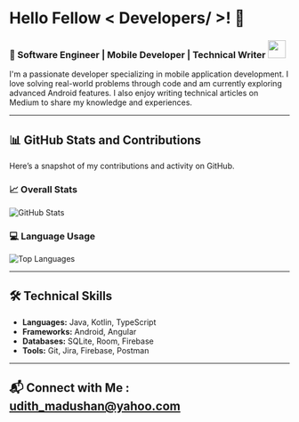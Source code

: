 <h1> Hello Fellow < Developers/ >! 👋 </h1>

### 🚀 Software Engineer | Mobile Developer | Technical Writer <img src = "https://media2.giphy.com/media/QssGEmpkyEOhBCb7e1/giphy.gif?cid=ecf05e47a0n3gi1bfqntqmob8g9aid1oyj2wr3ds3mg700bl&rid=giphy.gif" width = 32px>
I'm a passionate developer specializing in mobile application development. I love solving real-world problems through code and am currently exploring advanced Android features. I also enjoy writing technical articles on Medium to share my knowledge and experiences.

---

## 📊 GitHub Stats and Contributions

Here’s a snapshot of my contributions and activity on GitHub.

### 📈 Overall Stats
![GitHub Stats](https://github-readme-stats.vercel.app/api?username=udith97&show_icons=true&theme=radical)

### 💻 Language Usage
![Top Languages](https://github-readme-stats.vercel.app/api/top-langs/?username=udith97&layout=compact&theme=radical)

---

## 🛠️ Technical Skills
- **Languages:** Java, Kotlin, TypeScript
- **Frameworks:** Android, Angular
- **Databases:** SQLite, Room, Firebase
- **Tools:** Git, Jira, Firebase, Postman

---

## 📬 Connect with Me : udith_madushan@yahoo.com
